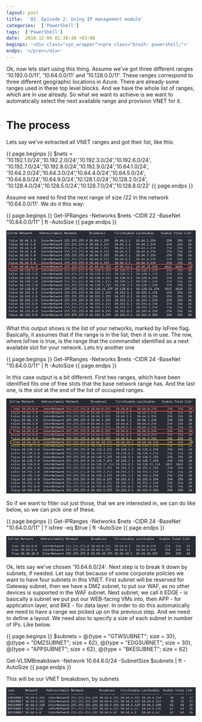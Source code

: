 ```yaml
---
layout: post
title:  '02. Episode 2: Using IP management module'
categories:  ['PowerShell']
tags:  ['PowerShell']
date:  2018-12-04 01:38:48 +03:00
beginps: '<div class="syn_wrapper"><pre class="brush: powershell;">'
endps: '</pre></div>'
---
```


Ok, now lets start using this thing. Assume we've got three different ranges '10.192.0.0/11', '10.64.0.0/11' and '10.128.0.0/11'. These ranges correspond to three different geographic locations in Azure. There are already some ranges used in these top level blocks. And we have the whole list of ranges, which are in use already. So what we want to achieve is we want to automatically select the next available range and provision VNET for it.

# The process

Lets say we've extracted all VNET ranges and got their list, like this:

{{ page.beginps }}
$nets = '10.192.1.0/24','10.192.2.0/24','10.192.3.0/24','10.192.6.0/24',
        '10.192.7.0/24','10.192.8.0/24','10.192.9.0/24','10.64.1.0/24',
        '10.64.2.0/24','10.64.3.0/24','10.64.4.0/24','10.64.5.0/24',
        '10.64.8.0/24','10.64.9.0/24','10.128.1.0/24','10.128.2.0/24',
        '10.128.4.0/24','10.128.5.0/24','10.128.7.0/24','10.128.8.0/22'
{{ page.endps }}

Assume we need to find the next range of size /22 in the network '10.64.0.0/11'. We do it this way:

{{ page.beginps }}
Get-IPRanges -Networks $nets -CIDR 22 -BaseNet "10.64.0.0/11" | ft -AutoSize
{{ page.endps }}

![fisttest](/images/posts/2018-12-04-16-40-18.png)

What this output shows is the list of your networks, marked by IsFree flag. Basically, it assumes that if the range is in the list, then it is in use. The row, where IsFree is true, is the range that the commandlet identified as a next available slot for your network. Lets try another one

{{ page.beginps }}
Get-IPRanges -Networks $nets -CIDR 24 -BaseNet "10.64.0.0/11" | ft -AutoSize
{{ page.endps }}

In this case output is a bit different. First two ranges, which have been identified fits one of free slots that the base network range has. And the last one, is the slot at the end of the list of occupied ranges.

![secondtest](/images/posts/2018-12-04-16-40-51.png)

So if we want to filter out just those, that we are interested in, we can do like below, so we can pick one of these.

{{ page.beginps }}
Get-IPRanges -Networks $nets -CIDR 24 -BaseNet "10.64.0.0/11" | ? isfree -eq $true | ft -AutoSize
{{ page.endps }}

![thirdtest](/images/posts/2018-12-04-16-44-26.png)

Ok, lets say we've chosen '10.64.6.0/24'. Next step is to break it down by subnets, if needed. Let say that because of some corporate policies we want to have four subnets in this VNET. First subnet will be reserved for Gateway subnet, then we have a DMZ subnet, to put our WAF, as no other devices is supported in the WAF subnet. Next subnet, we call it EDGE - is basically a subnet we put put our WEB-facing VMs into, then APP - for application layer, and BKE - for data layer. In order to do this automatically we need to have a range we picked up on the previous step. And we need to define a layout. We need also to specify a size of each subnet in number of IPs. Like below.

{{ page.beginps }}
$subnets = @{type = "GTWSUBNET"; size = 30},
@{type = "DMZSUBNET"; size = 62},
@{type = "EDGSUBNET"; size = 30},
@{type = "APPSUBNET"; size = 62},
@{type = "BKESUBNET"; size = 62}

Get-VLSMBreakdown -Network 10.64.6.0/24 -SubnetSize $subnets | ft -AutoSize
{{ page.endps }}

This will be our VNET breakdown, by subnets

![breakdown](/images/posts/2018-12-04-16-53-13.png)